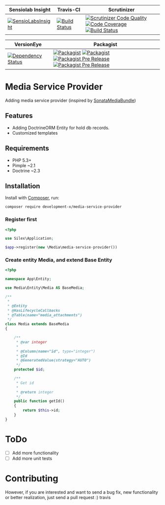 | Sensiolab Insight | Travis-CI | Scrutinizer |
| --- | --- | --- |
| [![SensioLabsInsight](https://insight.sensiolabs.com/projects/b2f1757d-acf4-4380-8e2f-d4b6567fbfde/mini.png)](https://insight.sensiolabs.com/projects/b2f1757d-acf4-4380-8e2f-d4b6567fbfde) | [![Build Status](https://travis-ci.org/development-x/media-service-provider.svg?branch=master)](https://travis-ci.org/development-x/media-service-provider) | [![Scrutinizer Code Quality](https://scrutinizer-ci.com/g/development-x/media-service-provider/badges/quality-score.png?b=master)](https://scrutinizer-ci.com/g/development-x/media-service-provider/?branch=master) [![Code Coverage](https://scrutinizer-ci.com/g/development-x/media-service-provider/badges/coverage.png?b=master)](https://scrutinizer-ci.com/g/development-x/media-service-provider/?branch=master) [![Build Status](https://scrutinizer-ci.com/g/development-x/media-service-provider/badges/build.png?b=master)](https://scrutinizer-ci.com/g/development-x/media-service-provider/build-status/master) |

| VersionEye | Packagist |
| --- | --- |
| [![Dependency Status](https://www.versioneye.com/user/projects/5810b8d58a555e001637e67e/badge.svg?style=flat-square)](https://www.versioneye.com/user/projects/5810b8d58a555e001637e67e) | [![Packagist](https://img.shields.io/packagist/dt/development-x/media-service-provider.svg)](https://github.com/development-x/media-service-provider) [![Packagist](https://img.shields.io/packagist/l/development-x/media-service-provider.svg)](https://github.com/development-x/media-service-provider) [![Packagist Pre Release](https://img.shields.io/packagist/vpre/development-x/media-service-provider.svg)](https://github.com/development-x/media-service-provider) [![Packagist Pre Release](https://img.shields.io/hhvm/development-x/media-service-provider.svg)](https://github.com/development-x/media-service-provider) |

Media Service Provider
=============================

Adding media service provider (inspired by [SonataMediaBundle](https://github.com/sonata-project/SonataMediaBundle))


Features
--------

 * Adding DoctrineORM Entity for hold db records.
 * Customized templates


Requirements
------------

 * PHP 5.3+
 * Pimple ~2.1
 * Doctrine ~2.3

Installation
------------
Install with [Composer](http://packagist.org), run:

```sh
composer require development-x/media-service-provider
```

### Register first
```php
<?php

use Silex\Application;

$app->register(new \Media\media-service-provider())

```

### Create entity Media, and extend Base Entity 

```php
<?php

namespace App\Entity;

use Media\Entity\Media AS BaseMedia;

/**
 * 
 * @Entity
 * @HasLifecycleCallbacks
 * @Table(name="media_attachments")
 */
class Media extends BaseMedia
{

    /**
     * @var integer
     *
     * @Column(name="id", type="integer")
     * @Id
     * @GeneratedValue(strategy="AUTO")
     */
    protected $id;

    /**
     * Get id
     *
     * @return integer
     */
    public function getId()
    {
        return $this->id;
    }
}

```

# ToDo
- [ ] Add more functionality
- [ ] Add more unit tests

# Contributing
However, if you are interested and want to send a bug fix, new functionality or better realization, just send a pull request :)
travis
